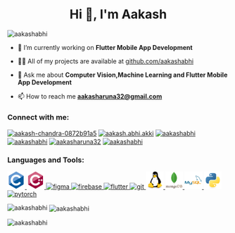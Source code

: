 <h1 align="center">Hi 👋, I'm Aakash</h1>
<p align="left"> <img src="https://komarev.com/ghpvc/?username=aakashabhi&label=Profile%20views&color=0e75b6&style=flat-square" alt="aakashabhi" /> </p>

- 🔭 I’m currently working on **Flutter Mobile App Development**

- 👨‍💻 All of my projects are available at [github.com/aakashabhi](github.com/aakashabhi)

- 💬 Ask me about **Computer Vision,Machine Learning and Flutter Mobile App Development**

- 📫 How to reach me **aakasharuna32@gmail.com**

<h3 align="left">Connect with me:</h3>
<p align="left">
<a href="https://linkedin.com/in/aakash-chandra-0872b91a5" target="blank"><img align="center" src="https://raw.githubusercontent.com/rahuldkjain/github-profile-readme-generator/master/src/images/icons/Social/linked-in-alt.svg" alt="aakash-chandra-0872b91a5" height="30" width="40" /></a>
<a href="https://instagram.com/aakash.abhi.akki" target="blank"><img align="center" src="https://raw.githubusercontent.com/rahuldkjain/github-profile-readme-generator/master/src/images/icons/Social/instagram.svg" alt="aakash.abhi.akki" height="30" width="40" /></a>
<a href="https://www.codechef.com/users/aakashabhi" target="blank"><img align="center" src="https://cdn.jsdelivr.net/npm/simple-icons@3.1.0/icons/codechef.svg" alt="aakashabhi" height="30" width="40" /></a>
<a href="https://www.hackerrank.com/aakashabhi" target="blank"><img align="center" src="https://raw.githubusercontent.com/rahuldkjain/github-profile-readme-generator/master/src/images/icons/Social/hackerrank.svg" alt="aakashabhi" height="30" width="40" /></a>
<a href="https://www.leetcode.com/aakasharuna32" target="blank"><img align="center" src="https://raw.githubusercontent.com/rahuldkjain/github-profile-readme-generator/master/src/images/icons/Social/leet-code.svg" alt="aakasharuna32" height="30" width="40" /></a>
<a href="https://auth.geeksforgeeks.org/user/aakashabhi" target="blank"><img align="center" src="https://raw.githubusercontent.com/rahuldkjain/github-profile-readme-generator/master/src/images/icons/Social/geeks-for-geeks.svg" alt="aakashabhi" height="30" width="40" /></a>
</p>

<h3 align="left">Languages and Tools:</h3>
<p align="left"> <a href="https://www.cprogramming.com/" target="_blank"> <img src="https://raw.githubusercontent.com/devicons/devicon/master/icons/c/c-original.svg" alt="c" width="40" height="40"/> </a> <a href="https://www.w3schools.com/cpp/" target="_blank"> <img src="https://raw.githubusercontent.com/devicons/devicon/master/icons/cplusplus/cplusplus-original.svg" alt="cplusplus" width="40" height="40"/> </a> <a href="https://www.figma.com/" target="_blank"> <img src="https://www.vectorlogo.zone/logos/figma/figma-icon.svg" alt="figma" width="40" height="40"/> </a> <a href="https://firebase.google.com/" target="_blank"> <img src="https://www.vectorlogo.zone/logos/firebase/firebase-icon.svg" alt="firebase" width="40" height="40"/> </a> <a href="https://flutter.dev" target="_blank"> <img src="https://www.vectorlogo.zone/logos/flutterio/flutterio-icon.svg" alt="flutter" width="40" height="40"/> </a> <a href="https://git-scm.com/" target="_blank"> <img src="https://www.vectorlogo.zone/logos/git-scm/git-scm-icon.svg" alt="git" width="40" height="40"/> </a> <a href="https://www.linux.org/" target="_blank"> <img src="https://raw.githubusercontent.com/devicons/devicon/master/icons/linux/linux-original.svg" alt="linux" width="40" height="40"/> </a> <a href="https://www.mongodb.com/" target="_blank"> <img src="https://raw.githubusercontent.com/devicons/devicon/master/icons/mongodb/mongodb-original-wordmark.svg" alt="mongodb" width="40" height="40"/> </a> <a href="https://www.mysql.com/" target="_blank"> <img src="https://raw.githubusercontent.com/devicons/devicon/master/icons/mysql/mysql-original-wordmark.svg" alt="mysql" width="40" height="40"/> </a> <a href="https://www.python.org" target="_blank"> <img src="https://raw.githubusercontent.com/devicons/devicon/master/icons/python/python-original.svg" alt="python" width="40" height="40"/> </a> <a href="https://pytorch.org/" target="_blank"> <img src="https://www.vectorlogo.zone/logos/pytorch/pytorch-icon.svg" alt="pytorch" width="40" height="40"/> </a> </p>

<p><img align="left" src="https://github-readme-stats.vercel.app/api/top-langs?username=aakashabhi&show_icons=true&theme=dark&locale=en&layout=compact" alt="aakashabhi" /></p>

<p>&nbsp;<img align="center" src="https://github-readme-stats.vercel.app/api?username=aakashabhi&show_icons=true&theme=dark&locale=en" alt="aakashabhi" /></p>

<p><img align="center" src="https://github-readme-streak-stats.herokuapp.com/?user=aakashabhi&theme=dark" alt="aakashabhi" /></p>

